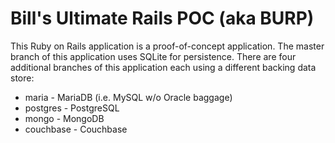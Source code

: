 # Bill's Ultimate Rails POC (aka BURP)

This Ruby on Rails application is a proof-of-concept application.
The master branch of this application uses SQLite for persistence.
There are four additional branches of this application each using a different backing data store:

* maria - MariaDB (i.e. MySQL w/o Oracle baggage)
* postgres - PostgreSQL
* mongo - MongoDB
* couchbase - Couchbase

